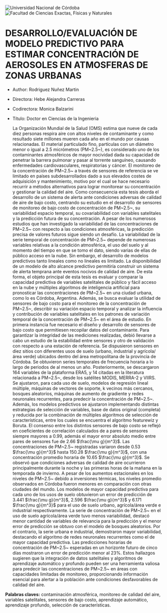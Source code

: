 ![Universidad Nacional de Córdoba](https://webs.uab.cat/incasi/wp-content/uploads/sites/308/2016/05/UNC.png) ![Facultad de Ciencias Exactas, Físicas y Naturales](https://encrypted-tbn0.gstatic.com/images?q=tbn:ANd9GcR3ggWMV5Tb5imJp3a_IgIdVzaeAru_7qLSBCFKPubxfkt3OFsupXSuzUF9Wdh9qdr1SQ&usqp=CAU)

# DESARROLLO/EVALUACIÓN DE MODELO PREDICTIVO PARA ESTIMAR CONCENTRACIÓN DE AEROSOLES EN ATMOSFERAS DE ZONAS URBANAS

* Author: Rodriguez Nuñez Martin
* Directora: Hebe Alejandra Carreras
* Codirectora: Monica Balzarini
* Título: Doctor en Ciencias de la Ingenieria

	La Organización Mundial de la Salud (OMS) estima que nueve de cada diez personas respira aire con altos niveles de contaminante y como resultado siete millones mueren cada año en el mundo por causas relacionadas. El material particulado fino, partículas con un diámetro menor o igual a 2.5 micrómetros (PM~2.5~), es considerado uno de los contaminantes atmosféricos de mayor nocividad dada su capacidad de penetrar la barrera pulmonar y pasar al torrente sanguíneo, causando enfermedades cardiovasculares, respiratorias y cáncer. El monitoreo de la concentración de PM~2.5~ a través de sensores de referencia se ve limitado en países subdesarrollados dado a sus elevados costes de adquisición y mantenimiento, motivo por el cual se hace necesario recurrir a métodos alternativos para lograr monitorear su concentración y gestionar la calidad del aire. Como consecuencia esta tesis aborda el desarrollo de un sistema de alerta ante condiciones adversas de calidad de aire de bajo costo, centrando su estudio en el desarrollo de sensores de monitoreo de bajo costo de concentración de PM~2.5~, su variabilidad espacio temporal, su covariabilidad con variables satelitales y la predicción futura de su concentración. A pesar de los numerosos estudios que han investigado la variabilidad de las concentraciones de PM~2.5~ con respecto a las condiciones atmosféricas, la predicción precisa de valores futuros sigue siendo un desafío. La variabilidad de la serie temporal de concentración de PM~2.5~ depende de numerosas variables relativas a la condición atmosférica, el uso del suelo y al momento del tiempo en que se tomo el dato, siendo varias de ellas de público acceso en la nube. Sin embargo, el desarrollo de modelos predictivos tanto lineales como no lineales es limitado. La disponibilidad de un modelo de alto alcance predictivo permitiría construir un sistema de alerta temprana ante eventos nocivos de calidad de aire. De esta forma, el objeto principal de esta tesis es evaluar y comparar la capacidad predictiva de variables satelitales de público y fácil acceso en la nube y múltiples algoritmos de inteligencia artificial para pronosticar las concentraciones de PM~2.5~ en una ciudad urbana, como lo es Córdoba, Argentina. Además, se busca evaluar la utilidad de sensores de bajo costo para el monitoreo de la concentración de PM~2.5~, describir su variación espacio temporal y analizar la influencia y contribución de variables satelitales en los patrones de variación temporal de la concentración de PM~2.5~ en el área de estudio. En primera instancia fue necesario el diseño y desarrollo de sensores de bajo costo que permitiesen recopilar datos del contaminante. Para garantizar la integridad de las mediciones realizadas, debió llevarse a cabo un estudio de la estabilidad entre sensores y otro de validación con respecto a una estación de referencia. Se dispusieron sensores en diez sitios con diferentes usos de suelo (urbano, industrial y agrícola/área verde) ubicados dentro del área metropolitana de la provincia de Córdoba. Se obtuvieron series temporales de frecuencia horaria a lo largo de periodos de al menos un año. Posteriormente, se descargaron 164 variables de la plataforma ERA5, y 14 citadas en la literatura relacionada a PM~2.5~, desde los satélites MODIS, MERRA-2 y VIIRS. Se ajustaron, para cada uso de suelo, modelos de regresión lineal múltiple, máquinas de vectores de soporte, k vecinos más cercanos, bosques aleatorios, máquinas de aumento de gradiente y redes neuronales recurrentes, para predecir la concentración de PM~2.5~. Además, los modelos predictivos se ajustaron implementando distintas estrategias de selección de variables, base de datos original (completa) y reducida por la combinación de múltiples algoritmos de selección de características, entre los cuales se encuentra el algoritmo featurewiz y Boruta. El consenso entre los distintos sensores de bajo costo se reflejó en coeficientes de correlación calculados de a pares de sensores siempre mayores a 0.99, además el mayor error absoluto medio entre pares de sensores fue de 2.66 $\frac{\mu g}{m^3}$. Las concentraciones de PM~2.5~ registradas variaron desde 0.53 $\frac{\mu g}{m^3}$ hasta 150.28 $\frac{\mu g}{m^3}$, con una concentración promedio horaria de 10.65 $\frac{\mu g}{m^3}$. Se observó que condiciones adversas de calidad de aire ocurrieron principalmente durante la noche y las primeras horas de la mañana en la temporada de invierno. A pesar de los aumentos estacionales en los niveles de PM~2.5~ debido a inversiones térmicas, los niveles promedio observados en Córdoba fueron menores en comparación con otras ciudades del mundo. Los modelos de mayor capacidad predictiva para cada uno de los usos de suelo obtuvieron un error de predicción de 3.441 $\frac{\mu g}{m^3}$, 2.596 $\frac{\mu g}{m^3}$ y 6.171 $\frac{\mu g}{m^3}$ para el uso de suelo urbano, agrícola/área verde e industrial respectivamente. La serie de concentración de PM~2.5~ en el uso de suelo agrícola/área verde tuvo menos variabilidad, destacó menor cantidad de variables de relevancia para la predicción y el menor error de predicción se obtuvo con el modelo de bosques aleatorios. Por el contrario, la serie urbana e industrial, demostraron mayor variabilidad, destacando el algoritmo de redes neuronales recurrentes como el de mayor capacidad predictiva. Las predicciones horarias de concentración de PM~2.5~ esperadas en un horizonte futuro de cinco días mostraron un error de predicción menor al 23%. Estos hallazgos sugieren que la integración de datos satelitales y algoritmos de aprendizaje automático y profundo pueden ser una herramienta valiosa para predecir las concentraciones de PM~2.5~ en áreas con capacidades limitadas de monitoreo, proporcionando información esencial para alertar a la población ante condiciones desfavorables de calidad del aire.  

**Palabras claves:** contaminación atmosférica, monitoreo de calidad del aire, variables satelitales, sensores de bajo costo, aprendizaje automático, aprendizaje profundo, selección de características. 